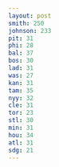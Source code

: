 ```yaml
---
layout: post
smith: 250
johnson: 233
pit: 31
phi: 28
bal: 37
bos: 30
lad: 31
was: 27
kan: 31
tam: 35
nyy: 32
cle: 31
tor: 23
stl: 30
min: 31
hou: 34
atl: 31
sdg: 21
---
```

